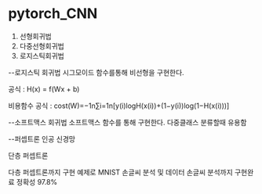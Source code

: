 # pytorch_CNN


1. 선형회귀법 
2. 다중선형회귀법 
3. 로지스틱회귀법

--로지스틱 회귀법
시그모이드 함수를통해 비선형을 구현한다. 

공식 : H(x) = f(Wx + b)

비용함수 공식 : cost(W)=−1n∑i=1n[y(i)logH(x(i))+(1−y(i))log(1−H(x(i)))]


--소프트맥스 회귀법
소프트맥스 함수를 통해 구현한다.
다중클래스 분류할때 유용함

--퍼셉트론 인공 신경망

단층 퍼셉트론 

다층 퍼셉트론까지 구현 예제로 MNIST 손글씨 분석 및 데이터 손글씨 분석까지 구현완료 정확성 97.8%
